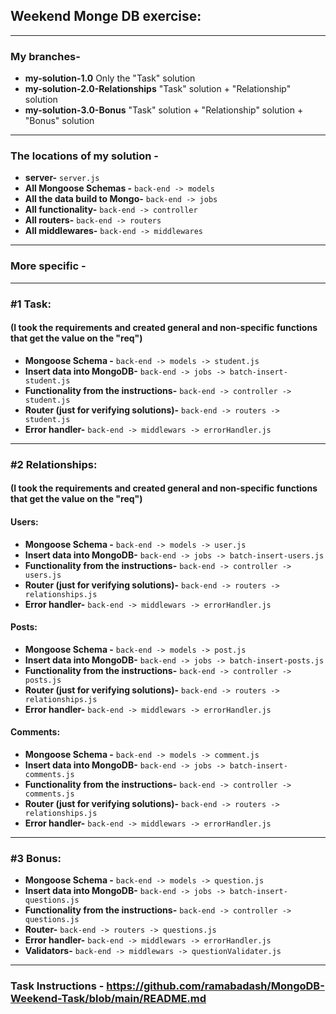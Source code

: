 ## Weekend Monge DB exercise:

---

### My branches-

- **my-solution-1.0** Only the "Task" solution
- **my-solution-2.0-Relationships** "Task" solution + "Relationship" solution
- **my-solution-3.0-Bonus** "Task" solution + "Relationship" solution + "Bonus" solution

---

### The locations of my solution -

- **server-** `server.js`
- **All Mongoose Schemas -** `back-end -> models`
- **All the data build to Mongo-** `back-end -> jobs`
- **All functionality-** `back-end -> controller`
- **All routers-** `back-end -> routers`
- **All middlewares-** `back-end -> middlewares`

---

### More specific -

---

### #1 Task:

#### (I took the requirements and created general and non-specific functions that get the value on the "req")

- **Mongoose Schema -** `back-end -> models -> student.js`
- **Insert data into MongoDB-** `back-end -> jobs -> batch-insert-student.js`
- **Functionality from the instructions-** `back-end -> controller -> student.js`
- **Router (just for verifying solutions)-** `back-end -> routers -> student.js`
- **Error handler-** `back-end -> middlewars -> errorHandler.js`

---

### #2 Relationships:

#### (I took the requirements and created general and non-specific functions that get the value on the "req")

#### **Users:**

- **Mongoose Schema -** `back-end -> models -> user.js`
- **Insert data into MongoDB-** `back-end -> jobs -> batch-insert-users.js`
- **Functionality from the instructions-** `back-end -> controller -> users.js`
- **Router (just for verifying solutions)-** `back-end -> routers -> relationships.js`
- **Error handler-** `back-end -> middlewars -> errorHandler.js`

#### **Posts:**

- **Mongoose Schema -** `back-end -> models -> post.js`
- **Insert data into MongoDB-** `back-end -> jobs -> batch-insert-posts.js`
- **Functionality from the instructions-** `back-end -> controller -> posts.js`
- **Router (just for verifying solutions)-** `back-end -> routers -> relationships.js`
- **Error handler-** `back-end -> middlewars -> errorHandler.js`

#### **Comments:**

- **Mongoose Schema -** `back-end -> models -> comment.js`
- **Insert data into MongoDB-** `back-end -> jobs -> batch-insert-comments.js`
- **Functionality from the instructions-** `back-end -> controller -> comments.js`
- **Router (just for verifying solutions)-** `back-end -> routers -> relationships.js`
- **Error handler-** `back-end -> middlewars -> errorHandler.js`

---

### #3 Bonus:

- **Mongoose Schema -** `back-end -> models -> question.js`
- **Insert data into MongoDB-** `back-end -> jobs -> batch-insert-questions.js`
- **Functionality from the instructions-** `back-end -> controller -> questions.js`
- **Router-** `back-end -> routers -> questions.js`
- **Error handler-** `back-end -> middlewars -> errorHandler.js`
- **Validators-** `back-end -> middlewars -> questionValidater.js`

---

### Task Instructions - https://github.com/ramabadash/MongoDB-Weekend-Task/blob/main/README.md
